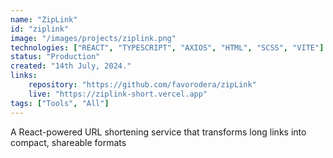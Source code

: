 ```yaml
---
name: "ZipLink"
id: "ziplink"
image: "/images/projects/ziplink.png"
technologies: ["REACT", "TYPESCRIPT", "AXIOS", "HTML", "SCSS", "VITE"]
status: "Production"
created: "14th July, 2024."
links:
    repository: "https://github.com/favorodera/zipLink"
    live: "https://ziplink-short.vercel.app"
tags: ["Tools", "All"]
---
```


A React-powered URL shortening service that transforms long links into compact, shareable formats
